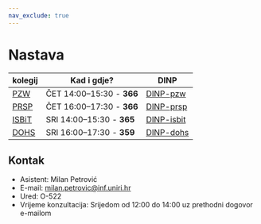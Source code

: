 ```yaml
---
nav_exclude: true
---
```


# Nastava 

| kolegij  |    Kad i gdje?       |    DINP        |
| ------ | -------------- | --------------------- |
| [PZW](../pzw/pzw-start) | ČET 14:00–15:30 - **366** | [DINP-pzw](https://www.inf.uniri.hr/images/nastava/izvedbeni/2022_2023/PDS/3_godina/DINP_PW_2022_2023.pdf) | 
| [PRSP](../prsp/prsp-start) | ČET 16:00–17:30 - **366** | [DINP-prsp](https://www.inf.uniri.hr/images/nastava/izvedbeni/2022_2023/PDS/3_godina/DINP_PRSP_2022_2023.pdf) | 
| [ISBiT](../isbit/isbit-start) | SRI 14:00–15:30 - **365** | [DINP-isbit](https://www.inf.uniri.hr/images/nastava/izvedbeni/2022_2023/DS/1_godina/DINP_ISBT_2022_2023.pdf) | 
| [DOHS](../dohs/dohs-start) |SRI 16:00–17:30 - **359** | [DINP-dohs](https://www.inf.uniri.hr/images/nastava/izvedbeni/2022_2023/DS/1_godina/DINP_ISBT_2022_2023.pdf) | 


## Kontak

- Asistent: Milan Petrović
- E-mail: milan.petrovic@inf.uniri.hr
- Ured: O-522
- Vrijeme konzultacija: Srijedom od 12:00 do 14:00 uz prethodni dogovor e-mailom